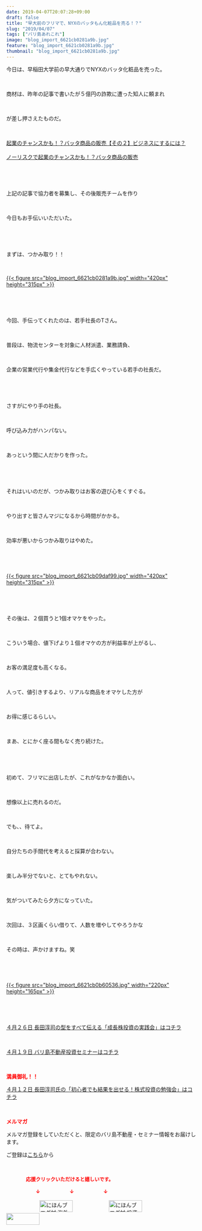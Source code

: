```yaml
---
date: 2019-04-07T20:07:28+09:00
draft: false
title: "早大前のフリマで、NYXのバッタもん化粧品を売る！？"
slug: "2019/04/07"
tags: ["バリ島あれこれ"]
image: "blog_import_6621cb0281a9b.jpg"
feature: "blog_import_6621cb0281a9b.jpg"
thumbnail: "blog_import_6621cb0281a9b.jpg"
---
```

<p>今日は、早稲田大学前の早大通りでNYXのバッタ化粧品を売った。</p><p> </p><p>商材は、昨年の記事で書いたが５億円の詐欺に遭った知人に頼まれ</p><p> </p><p>が差し押さえたものだ。</p><p> </p><p><a href="entry-12413921072.html">起業のチャンスかも！？バッタ商品の販売【その２】ビジネスにするには？</a><br/><br/><a href="entry-12413763254.html">ノーリスクで起業のチャンスかも！？バッタ商品の販売</a></p><p> </p><p> </p><p>上記の記事で協力者を募集し、その後販売チームを作り</p><p> </p><p>今日もお手伝いいただいた。</p><p> </p><p> </p><p>まずは、つかみ取り！！</p><p> </p><p><a href="blog_import_6621cb0281a9b.jpg">{{< figure src="blog_import_6621cb0281a9b.jpg" width="420px" height="315px" >}}</a></p><p> </p><p> </p><p>今回、手伝ってくれたのは、若手社長のTさん。</p><p> </p><p>普段は、物流センターを対象に人材派遣、業務請負、</p><p> </p><p>企業の営業代行や集金代行などを手広くやっている若手の社長だ。</p><p> </p><p> </p><p>さすがにやり手の社長。</p><p> </p><p>呼び込み力がハンパない。</p><p> </p><p>あっという間に人だかりを作った。</p><p> </p><p> </p><p>それはいいのだが、つかみ取りはお客の遊び心をくすぐる。</p><p> </p><p>やり出すと皆さんマジになるから時間がかかる。</p><p> </p><p>効率が悪いからつかみ取りはやめた。</p><p> </p><p> </p><p><a href="blog_import_6621cb09daf99.jpg">{{< figure src="blog_import_6621cb09daf99.jpg" width="420px" height="315px" >}}</a></p><p> </p><p> </p><p>その後は、２個買うと1個オマケをやった。</p><p> </p><p>こういう場合、値下げより１個オマケの方が利益率が上がるし、</p><p> </p><p>お客の満足度も高くなる。</p><p> </p><p>人って、値引きするより、リアルな商品をオマケした方が</p><p> </p><p>お得に感じるらしい。</p><p> </p><p>まあ、とにかく座る間もなく売り続けた。</p><p> </p><p> </p><p>初めて、フリマに出店したが、これがなかなか面白い。</p><p> </p><p>想像以上に売れるのだ。</p><p> </p><p>でも、、待てよ。</p><p> </p><p>自分たちの手間代を考えると採算が合わない。</p><p> </p><p>楽しみ半分でないと、とてもやれない。</p><p> </p><p>気がついてみたら夕方になっていた。</p><p> </p><p>次回は、３区画くらい借りて、人数を増やしてやろうかな</p><p> </p><p>その時は、声かけますね。笑</p><p> </p><p> </p><p><a href="blog_import_6621cb0b60536.jpg">{{< figure src="blog_import_6621cb0b60536.jpg" width="220px" height="165px" >}}</a></p><p> </p><p> </p><p><a href="entry-12450322392.html" target="_blank">４月２６日 長田淳司の型をすべて伝える「成長株投資の実践会」はコチラ</a></p><p> </p><p><a href="entry-12450684266.html" target="_blank">４月１９日 バリ島不動産投資セミナーはコチラ</a></p><p> </p><p><span style="font-weight: bold;"><span style="color: rgb(255, 0, 0);">満員御礼！！</span></span></p><p><a href="entry-12449654667.html" target="_blank">４月１２日 長田淳司氏の「初心者でも結果を出せる！株式投資の勉強会」はコチラ</a></p><p> </p><p><span style="font-weight: bold;"><span style="color: rgb(255, 0, 0);">メルマガ</span></span></p><p>メルマガ登録をしていただくと、限定のバリ島不動産・セミナー情報をお届けします。</p><p>ご登録は<a href="f9eeVI" target="_blank">こちら</a>から</p><p style="text-align: center;"> </p><p><font color="#ff0000" size="2"><strong>　　　　応援クリックいただけると嬉しいです。</strong></font></p><p><font color="#ff0000" size="2"><strong>　　　　　　↓　　　　　　↓　　　　　　↓</strong></font></p><p><a href="ranking.html?p_cid=01260127" id="&amp;blogmura_banner"><img alt="にほんブログ村 海外生活ブログ バリ島情報へ" border="0" height="31" src="data:image/svg+xml;charset=utf-8,%3Csvg%20xmlns%3D%22http%3A%2F%2Fwww.w3.org%2F2000%2Fsvg%22%20title%3D%22Placeholder%20for%20Images%22%20role%3D%22presentation%22%20viewBox%3D%220%200%2088%2031%22%20%2F%3E" width="88" data-src="//overseas.blogmura.com/bali/img/bali88_31.gif" style="aspect-ratio: auto 88 / 31;"/><noscript><img alt="にほんブログ村 海外生活ブログ バリ島情報へ" border="0" height="31" src="//overseas.blogmura.com/bali/img/bali88_31.gif" width="88"></noscript></a>  <a href="ranking.html?p_cid=01260127" id="&amp;blogmura_banner"><img alt="にほんブログ村 投資ブログ 不動産投資へ" border="0" height="31" src="data:image/svg+xml;charset=utf-8,%3Csvg%20xmlns%3D%22http%3A%2F%2Fwww.w3.org%2F2000%2Fsvg%22%20title%3D%22Placeholder%20for%20Images%22%20role%3D%22presentation%22%20viewBox%3D%220%200%2088%2031%22%20%2F%3E" width="88" data-src="//investment.blogmura.com/hudousantoushi/img/hudousantoushi88_31.gif" style="aspect-ratio: auto 88 / 31;"/><noscript><img alt="にほんブログ村 投資ブログ 不動産投資へ" border="0" height="31" src="//investment.blogmura.com/hudousantoushi/img/hudousantoushi88_31.gif" width="88"></noscript></a> <a href="link.php?1804582" title="人気ブログランキングへ"><img border="0" height="31" src="data:image/svg+xml;charset=utf-8,%3Csvg%20xmlns%3D%22http%3A%2F%2Fwww.w3.org%2F2000%2Fsvg%22%20title%3D%22Placeholder%20for%20Images%22%20role%3D%22presentation%22%20viewBox%3D%220%200%2088%2031%22%20%2F%3E" width="88" data-src="https://blog.with2.net/img/banner/banner_22.gif" style="aspect-ratio: auto 88 / 31;"/><noscript><img border="0" height="31" src="https://blog.with2.net/img/banner/banner_22.gif" width="88"></noscript></a></p><p> </p>


